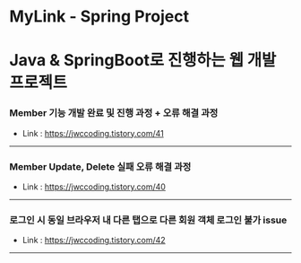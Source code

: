 # MyLink - Spring Project
Java & SpringBoot로 진행하는 웹 개발 프로젝트
=======
### Member 기능 개발 완료 및 진행 과정 + 오류 해결 과정
* Link : <https://jwccoding.tistory.com/41>
-----
### Member Update, Delete 실패 오류 해결 과정
* Link : <https://jwccoding.tistory.com/40>
-----
### 로그인 시 동일 브라우저 내 다른 탭으로 다른 회원 객체 로그인 불가 issue
* Link : <https://jwccoding.tistory.com/42>
-----

